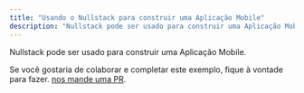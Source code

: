 ```yaml
---
title: "Usando o Nullstack para construir uma Aplicação Mobile"
description: "Nullstack pode ser usado para construir uma Aplicação Mobile"
---
```

Nullstack pode ser usado para construir uma Aplicação Mobile.

Se você gostaria de colaborar e completar este exemplo, fique à vontade para fazer. [nos mande uma PR](https://github.com/nullstack/nullstack.github.io).
